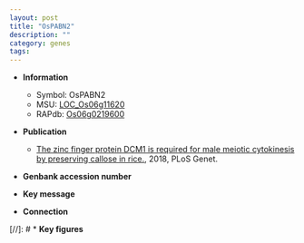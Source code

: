```yaml
---
layout: post
title: "OsPABN2"
description: ""
category: genes
tags: 
---
```


* **Information**  
    + Symbol: OsPABN2  
    + MSU: [LOC_Os06g11620](http://rice.plantbiology.msu.edu/cgi-bin/ORF_infopage.cgi?orf=LOC_Os06g11620)  
    + RAPdb: [Os06g0219600](http://rapdb.dna.affrc.go.jp/viewer/gbrowse_details/irgsp1?name=Os06g0219600)  

* **Publication**  
    + [The zinc finger protein DCM1 is required for male meiotic cytokinesis by preserving callose in rice.](http://www.ncbi.nlm.nih.gov/pubmed?term=The+zinc+finger+protein+DCM1+is+required+for+male+meiotic+cytokinesis+by+preserving+callose+in+rice.%5BTitle%5D), 2018, PLoS Genet.

* **Genbank accession number**  

* **Key message**  

* **Connection**  

[//]: # * **Key figures**  



